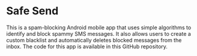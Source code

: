 # Safe Send

This is a spam-blocking Android mobile app that uses simple algorithms to identify and block spammy SMS messages. It also allows users to create a custom blacklist and automatically deletes blocked messages from the inbox. The code for this app is available in this GitHub repository.

